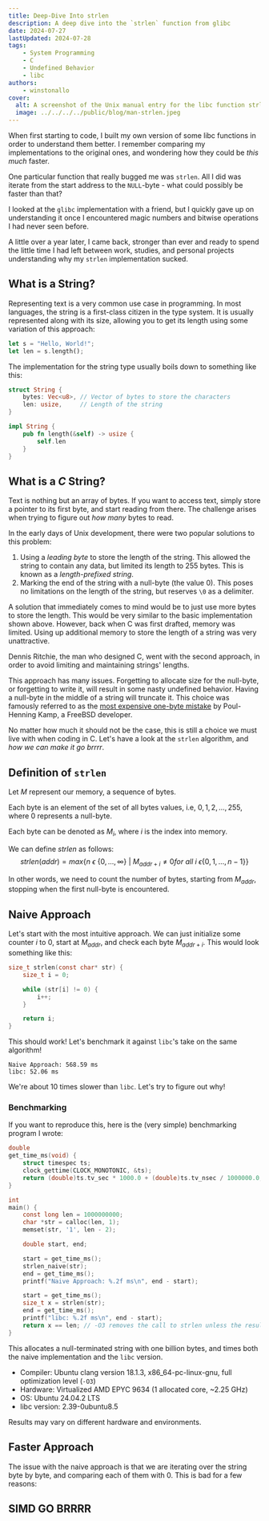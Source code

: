 ```yaml
---
title: Deep-Dive Into strlen
description: A deep dive into the `strlen` function from glibc
date: 2024-07-27
lastUpdated: 2024-07-28
tags:
    - System Programming
    - C
    - Undefined Behavior
    - libc
authors:
    - winstonallo
cover:
  alt: A screenshot of the Unix manual entry for the libc function strlen.
  image: ../../../../public/blog/man-strlen.jpeg
---
```

When first starting to code, I built my own version of some libc functions in order to understand them better. I remember comparing my implementations to the original ones, and wondering how they could be _this much_ faster.

One particular function that really bugged me was `strlen`. All I did was iterate from the start address to the `NULL`-byte - what could possibly be faster than that?

I looked at the `glibc` implementation with a friend, but I quickly gave up on understanding it once I encountered magic numbers and bitwise operations I had never seen before.

A little over a year later, I came back, stronger than ever and ready to spend the little time I had left between work, studies, and personal projects understanding why my `strlen` implementation sucked.
## What is a String?
Representing text is a very common use case in programming. In most languages, the string is a first-class citizen in the type system. It is usually represented along with its size, allowing you to get its length using some variation of this approach:
```rust
let s = "Hello, World!";
let len = s.length();
```
The implementation for the string type usually boils down to something like this:
```rust
struct String {
    bytes: Vec<u8>, // Vector of bytes to store the characters
    len: usize,     // Length of the string
}

impl String {
    pub fn length(&self) -> usize {
        self.len
    }
}
```
## What is a _C_ String?
Text is nothing but an array of bytes. If you want to access text, simply store a pointer to its first byte, and start reading from there. The challenge arises when trying to figure out _how many_ bytes to read.

In the early days of Unix development, there were two popular solutions to this problem:
1. Using a _leading byte_ to store the length of the string. This allowed the string to contain any data, but limited its length to 255 bytes. This is known as a _length-prefixed string_.
2. Marking the end of the string with a null-byte (the value $0$). This poses no limitations on the length of the string, but reserves `\0` as a delimiter.

A solution that immediately comes to mind would be to just use more bytes to store the length. This would be very similar to the basic implementation shown above. However, back when C was first drafted, memory was limited. Using up additional memory to store the length of a string was very unattractive.

Dennis Ritchie, the man who designed C, went with the second approach, in order to avoid limiting and maintaining strings' lengths.

This approach has many issues. Forgetting to allocate size for the null-byte, or forgetting to write it, will result in some nasty undefined behavior. Having a null-byte in the middle of a string will truncate it. This choice was famously referred to as the [most expensive one-byte mistake](https://queue.acm.org/detail.cfm?id=2010365) by Poul-Henning Kamp, a FreeBSD developer.

No matter how much it should not be the case, this is still a choice we must live with when coding in C. Let's have a look at the `strlen` algorithm, and _how we can make it go brrrr_.
## Definition of `strlen`
Let $M$ represent our memory, a sequence of bytes.

Each byte is an element of the set of all bytes values, i.e, ${0,1,2,...,255}$, where $0$ represents a null-byte.

Each byte can be denoted as $M_i$, where $i$ is the index into memory.

We can define $strlen$ as follows:
$$
strlen(addr) = max\{n\ \epsilon\ \{0, ..., \infty\}\ |\ M_{addr + i} \ne 0 for\ all\ i\ \epsilon\{0,1,...,n-1\}\}
$$

In other words, we need to count the number of bytes, starting from $M_{addr}$, stopping when the first null-byte is encountered.
## Naive Approach
Let's start with the most intuitive approach. We can just initialize some counter $i$ to $0$, start at $M_{addr}$, and check each byte $M_{addr + i}$. This would look something like this:
```c
size_t strlen(const char* str) {
    size_t i = 0;

    while (str[i] != 0) {
        i++;
    }

    return i;
}
```
This should work! Let's benchmark it against `libc`'s take on the same algorithm!
```plaintext
Naive Approach: 568.59 ms
libc: 52.06 ms
```
We're about 10 times slower than `libc`. Let's try to figure out why!
### Benchmarking
If you want to reproduce this, here is the (very simple) benchmarking program I wrote:
```c
double
get_time_ms(void) {
    struct timespec ts;
    clock_gettime(CLOCK_MONOTONIC, &ts);
    return (double)ts.tv_sec * 1000.0 + (double)ts.tv_nsec / 1000000.0;
}

int
main() {
    const long len = 1000000000;
    char *str = calloc(len, 1);
    memset(str, '1', len - 2);

    double start, end;

    start = get_time_ms();
    strlen_naive(str);
    end = get_time_ms();
    printf("Naive Approach: %.2f ms\n", end - start);

    start = get_time_ms();
    size_t x = strlen(str);
    end = get_time_ms();
    printf("libc: %.2f ms\n", end - start);
    return x == len; // -O3 removes the call to strlen unless the result is used
}
```
This allocates a null-terminated string with one billion bytes, and times both the naive implementation and the `libc` version.

- Compiler: Ubuntu clang version 18.1.3, x86_64-pc-linux-gnu, full optimization level (`-O3`)
- Hardware: Virtualized AMD EPYC 9634 (1 allocated core, ~2.25 GHz)
- OS: Ubuntu 24.04.2 LTS
- libc version: 2.39-0ubuntu8.5

Results may vary on different hardware and environments.
## Faster Approach
The issue with the naive approach is that we are iterating over the string byte by byte, and comparing each of them with $0$. This is bad for a few reasons:
## SIMD GO BRRRR
